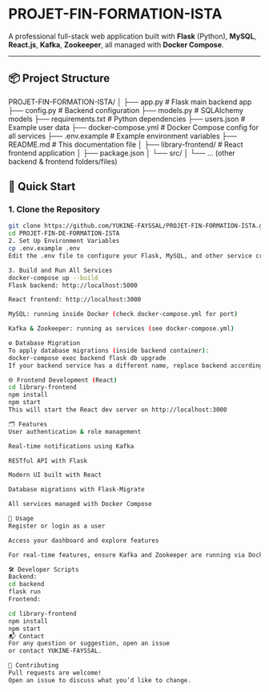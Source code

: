 # PROJET-FIN-FORMATION-ISTA

A professional full-stack web application built with **Flask** (Python), **MySQL**, **React.js**, **Kafka**, **Zookeeper**, all managed with **Docker Compose**.

---

## 📦 Project Structure

PROJET-FIN-FORMATION-ISTA/
│
├── app.py # Flask main backend app
├── config.py # Backend configuration
├── models.py # SQLAlchemy models
├── requirements.txt # Python dependencies
├── users.json # Example user data
├── docker-compose.yml # Docker Compose config for all services
├── .env.example # Example environment variables
├── README.md # This documentation file
│
├── library-frontend/ # React frontend application
│ ├── package.json
│ └── src/
│
└── ... (other backend & frontend folders/files)



## 🚀 Quick Start

### 1. **Clone the Repository**
```bash
git clone https://github.com/YUKINE-FAYSSAL/PROJET-FIN-FORMATION-ISTA.git
cd PROJET-FIN-DE-FORMATION-ISTA
2. Set Up Environment Variables
cp .env.example .env
Edit the .env file to configure your Flask, MySQL, and other service credentials as needed.

3. Build and Run All Services
docker-compose up --build
Flask backend: http://localhost:5000

React frontend: http://localhost:3000

MySQL: running inside Docker (check docker-compose.yml for port)

Kafka & Zookeeper: running as services (see docker-compose.yml)

⚙️ Database Migration
To apply database migrations (inside backend container):
docker-compose exec backend flask db upgrade
If your backend service has a different name, replace backend accordingly.

🌐 Frontend Development (React)
cd library-frontend
npm install
npm start
This will start the React dev server on http://localhost:3000

🗂️ Features
User authentication & role management

Real-time notifications using Kafka

RESTful API with Flask

Modern UI built with React

Database migrations with Flask-Migrate

All services managed with Docker Compose

📝 Usage
Register or login as a user

Access your dashboard and explore features

For real-time features, ensure Kafka and Zookeeper are running via Docker Compose

🛠️ Developer Scripts
Backend:
cd backend
flask run
Frontend:

cd library-frontend
npm install
npm start
📬 Contact
For any question or suggestion, open an issue
or contact YUKINE-FAYSSAL.

🤝 Contributing
Pull requests are welcome!
Open an issue to discuss what you’d like to change.
